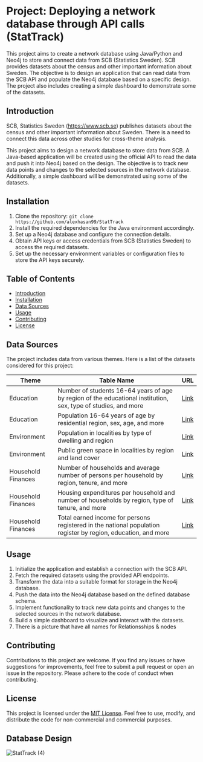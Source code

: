 # Project: Deploying a network database through API calls (StatTrack)
This project aims to create a network database using Java/Python and Neo4j to store and connect data from SCB (Statistics Sweden). SCB provides datasets about the census and other important information about Sweden. The objective is to design an application that can read data from the SCB API and populate the Neo4j database based on a specific design. The project also includes creating a simple dashboard to demonstrate some of the datasets.
## Introduction
SCB, Statistics Sweden (https://www.scb.se) publishes datasets about the census and other important information about Sweden. There is a need to connect this data across other studies for cross-theme analysis.

This project aims to design a network database to store data from SCB. A Java-based application will be created using the official API to read the data and push it into Neo4j based on the design. The objective is to track new data points and changes to the selected sources in the network database. Additionally, a simple dashboard will be demonstrated using some of the datasets.

## Installation
1. Clone the repository: `git clone https://github.com/alexhasan99/StatTrack`
2. Install the required dependencies for the Java environment accordingly.
3. Set up a Neo4j database and configure the connection details.
4. Obtain API keys or access credentials from SCB (Statistics Sweden) to access the required datasets.
5. Set up the necessary environment variables or configuration files to store the API keys securely.

## Table of Contents
- [Introduction](#introduction)
- [Installation](#installation)
- [Data Sources](#data-sources)
- [Usage](#usage)
- [Contributing](#contributing)
- [License](#license)

## Data Sources
The project includes data from various themes. Here is a list of the datasets considered for this project:

| Theme              | Table Name                                                                                                        | URL                                                                                                 |
|--------------------|------------------------------------------------------------------------------------------------------------------|-----------------------------------------------------------------------------------------------------|
| Education          | Number of students 16-64 years of age by region of the educational institution, sex, type of studies, and more  | [Link](https://www.statistikdatabasen.scb.se/pxweb/en/ssd/START__UF__UF0507/StudiedeltagandeSK/)   |
| Education          | Population 16-64 years of age by residential region, sex, age, and more                                          | [Link](https://www.statistikdatabasen.scb.se/pxweb/en/ssd/START__UF__UF0507/StudiedeltagandeK/)     |
| Environment        | Population in localities by type of dwelling and region                                                           | [Link](https://www.statistikdatabasen.scb.se/pxweb/en/ssd/START__MI__MI0810__MI0810B/BefTatortTypBostReg/) |
| Environment        | Public green space in localities by region and land cover                                                         | [Link](https://www.statistikdatabasen.scb.se/pxweb/en/ssd/START__MI__MI0805__MI0805A/GYMaTackeAllmToReg/) |
| Household Finances | Number of households and average number of persons per household by region, tenure, and more                    | [Link](https://www.statistikdatabasen.scb.se/pxweb/en/ssd/START__HE__HE0111__HE0111A/HushallT30/)    |
| Household Finances | Housing expenditures per household and number of households by region, type of tenure, and more                 | [Link](https://www.statistikdatabasen.scb.se/pxweb/en/ssd/START__HE__HE0202/HE0202T02/)              |
| Household Finances | Total earned income for persons registered in the national population register by region, education, and more    | [Link](https://www.statistikdatabasen.scb.se/pxweb/en/ssd/START__HE__HE0110__HE0110A/SamForvInk1c/)  |

## Usage
1. Initialize the application and establish a connection with the SCB API.
2. Fetch the required datasets using the provided API endpoints.
3. Transform the data into a suitable format for storage in the Neo4j database.
4. Push the data into the Neo4j database based on the defined database schema.
5. Implement functionality to track new data points and changes to the selected sources in the network database.
6. Build a simple dashboard to visualize and interact with the datasets.
7. There is a picture that have all names for Relationsships & nodes

## Contributing
Contributions to this project are welcome. If you find any issues or have suggestions for improvements, feel free to submit a pull request or open an issue in the repository. Please adhere to the code of conduct when contributing.

## License
This project is licensed under the [MIT License](LICENSE). Feel free to use, modify, and distribute the code for non-commercial and commercial purposes.

## Database Design
![StatTrack (4)](https://github.com/alexhasan99/StatTrack/assets/121833434/b8126643-e7fc-48ff-aa11-7004b0fc1048)


